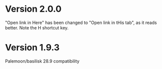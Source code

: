 # Version 2.0.0

"Open link in Here" has been changed to "Open link in tHis tab", as it reads better. Note the H shortcut key.

# Version 1.9.3

Palemoon/basilisk 28.9 compatibility

